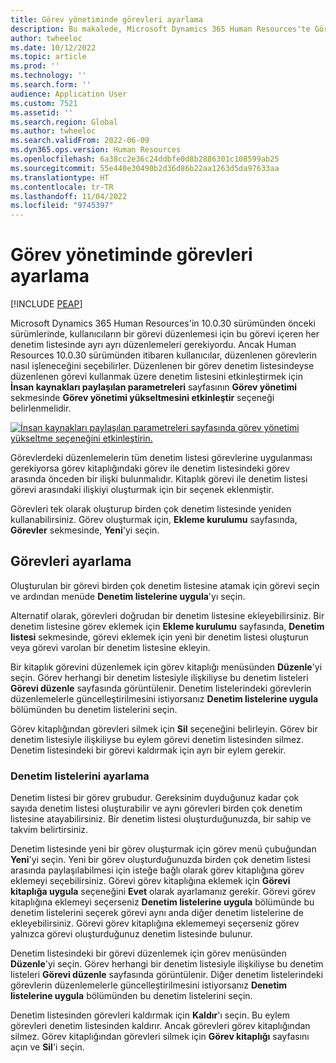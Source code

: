 ```yaml
---
title: Görev yönetiminde görevleri ayarlama
description: Bu makalede, Microsoft Dynamics 365 Human Resources'te Görev yönetimindeki görevlerin nasıl ayarlanacağı açıklanmaktadır.
author: twheeloc
ms.date: 10/12/2022
ms.topic: article
ms.prod: ''
ms.technology: ''
ms.search.form: ''
audience: Application User
ms.custom: 7521
ms.assetid: ''
ms.search.region: Global
ms.author: twheeloc
ms.search.validFrom: 2022-06-09
ms.dyn365.ops.version: Human Resources
ms.openlocfilehash: 6a38cc2e36c24ddbfe0d8b2886301c108599ab25
ms.sourcegitcommit: 55e440e30490b2d36d86b22aa1263d5da97633aa
ms.translationtype: HT
ms.contentlocale: tr-TR
ms.lasthandoff: 11/04/2022
ms.locfileid: "9745397"
---
```

# <a name="set-up-tasks-in-task-management"></a>Görev yönetiminde görevleri ayarlama

[!INCLUDE [PEAP](../includes/peap-1.md)]

Microsoft Dynamics 365 Human Resources'in 10.0.30 sürümünden önceki sürümlerinde, kullanıcıların bir görevi düzenlemesi için bu görevi içeren her denetim listesinde ayrı ayrı düzenlemeleri gerekiyordu. Ancak Human Resources 10.0.30 sürümünden itibaren kullanıcılar, düzenlenen görevlerin nasıl işleneceğini seçebilirler. Düzenlenen bir görev denetim listesindeyse düzenlenen görevi kullanmak üzere denetim listesini etkinleştirmek için **İnsan kaynakları paylaşılan parametreleri** sayfasının **Görev yönetimi** sekmesinde **Görev yönetimi yükseltmesini etkinleştir** seçeneği belirlenmelidir.

[![İnsan kaynakları paylaşılan parametreleri sayfasında görev yönetimi yükseltme seçeneğini etkinleştirin.](./media/task-update.png)](./media/task-update.png)

Görevlerdeki düzenlemelerin tüm denetim listesi görevlerine uygulanması gerekiyorsa görev kitaplığındaki görev ile denetim listesindeki görev arasında önceden bir ilişki bulunmalıdır. Kitaplık görevi ile denetim listesi görevi arasındaki ilişkiyi oluşturmak için bir seçenek eklenmiştir.

Görevleri tek olarak oluşturup birden çok denetim listesinde yeniden kullanabilirsiniz. Görev oluşturmak için, **Ekleme kurulumu** sayfasında, **Görevler** sekmesinde, **Yeni**'yi seçin.

## <a name="set-up-tasks"></a>Görevleri ayarlama

Oluşturulan bir görevi birden çok denetim listesine atamak için görevi seçin ve ardından menüde **Denetim listelerine uygula**'yı seçin.

Alternatif olarak, görevleri doğrudan bir denetim listesine ekleyebilirsiniz. Bir denetim listesine görev eklemek için **Ekleme kurulumu** sayfasında, **Denetim listesi** sekmesinde, görevi eklemek için yeni bir denetim listesi oluşturun veya görevi varolan bir denetim listesine ekleyin.

Bir kitaplık görevini düzenlemek için görev kitaplığı menüsünden **Düzenle**'yi seçin. Görev herhangi bir denetim listesiyle ilişkiliyse bu denetim listeleri **Görevi düzenle** sayfasında görüntülenir. Denetim listelerindeki görevlerin düzenlemelerle güncelleştirilmesini istiyorsanız **Denetim listelerine uygula** bölümünden bu denetim listelerini seçin.

Görev kitaplığından görevleri silmek için **Sil** seçeneğini belirleyin. Görev bir denetim listesiyle ilişkiliyse bu eylem görevi denetim listesinden silmez. Denetim listesindeki bir görevi kaldırmak için ayrı bir eylem gerekir.

### <a name="set-up-checklists"></a>Denetim listelerini ayarlama

Denetim listesi bir görev grubudur. Gereksinim duyduğunuz kadar çok sayıda denetim listesi oluşturabilir ve aynı görevleri birden çok denetim listesine atayabilirsiniz. Bir denetim listesi oluşturduğunuzda, bir sahip ve takvim belirtirsiniz.

Denetim listesinde yeni bir görev oluşturmak için görev menü çubuğundan **Yeni**'yi seçin. Yeni bir görev oluşturduğunuzda birden çok denetim listesi arasında paylaşılabilmesi için isteğe bağlı olarak görev kitaplığına görev eklemeyi seçebilirsiniz. Görevi görev kitaplığına eklemek için **Görevi kitaplığa uygula** seçeneğini **Evet** olarak ayarlamanız gerekir. Görevi görev kitaplığına eklemeyi seçerseniz **Denetim listelerine uygula** bölümünde bu denetim listelerini seçerek görevi aynı anda diğer denetim listelerine de ekleyebilirsiniz. Görevi görev kitaplığına eklememeyi seçerseniz görev yalnızca görevi oluşturduğunuz denetim listesinde bulunur.

Denetim listesindeki bir görevi düzenlemek için görev menüsünden **Düzenle**'yi seçin. Görev herhangi bir denetim listesiyle ilişkiliyse bu denetim listeleri **Görevi düzenle** sayfasında görüntülenir. Diğer denetim listelerindeki görevlerin düzenlemelerle güncelleştirilmesini istiyorsanız **Denetim listelerine uygula** bölümünden bu denetim listelerini seçin.

Denetim listesinden görevleri kaldırmak için **Kaldır**'ı seçin. Bu eylem görevleri denetim listesinden kaldırır. Ancak görevleri görev kitaplığından silmez. Görev kitaplığından görevleri silmek için **Görev kitaplığı** sayfasını açın ve **Sil**'i seçin.
